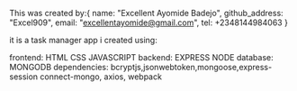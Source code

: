 This was created by:{
    name: "Excellent Ayomide Badejo",
    github_address: "Excel909",
    email: "excellentayomide@gmail.com",
    tel: +2348144984063
}

it is a task manager app i created using:

frontend: HTML CSS JAVASCRIPT
backend: EXPRESS NODE 
database: MONGODB
dependencies: bcryptjs,jsonwebtoken,mongoose,express-session connect-mongo, axios, webpack